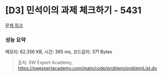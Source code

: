 # [D3] 민석이의 과제 체크하기 - 5431 

[문제 링크](https://swexpertacademy.com/main/code/problem/problemDetail.do?contestProbId=AWVl3rWKDBYDFAXm) 

### 성능 요약

메모리: 62,356 KB, 시간: 365 ms, 코드길이: 371 Bytes



> 출처: SW Expert Academy, https://swexpertacademy.com/main/code/problem/problemList.do
